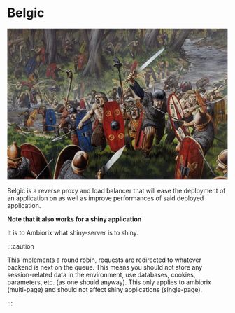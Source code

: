 # Belgic

![](../../static/img/belgae.jpeg)

Belgic is a reverse proxy and load balancer that will ease 
the deployment of an application on as well as improve
performances of said deployed application.

__Note that it also works for a shiny application__

It is to Ambiorix what shiny-server is to shiny.

:::caution

This implements a round robin, requests are redirected to whatever backend is next on the queue. This means you should not store any session-related data in the environment, use databases, cookies, parameters, etc. (as one should anyway). This only applies to ambiorix (multi-page) and should not affect shiny applications (single-page).

:::
